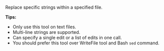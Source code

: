 Replace specific strings within a specified file.

**Tips:**
- Only use this tool on text files.
- Multi-line strings are supported.
- Can specify a single edit or a list of edits in one call.
- You should prefer this tool over WriteFile tool and Bash `sed` command.
